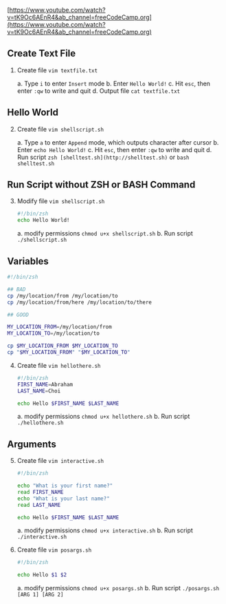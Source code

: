 [https://www.youtube.com/watch?v=tK9Oc6AEnR4&ab_channel=freeCodeCamp.org](https://www.youtube.com/watch?v=tK9Oc6AEnR4&ab_channel=freeCodeCamp.org)

## Create Text File

1. Create file `vim textfile.txt`

    a. Type `i` to enter `Insert` mode
    b. Enter `Hello World!`
    c. Hit `esc`, then enter `:qw` to write and quit
    d. Output file `cat textfile.txt`
    

## Hello World

2. Create file `vim shellscript.sh`

    a. Type `a` to enter `Append` mode, which outputs character after cursor
    b. Enter `echo Hello World!`
    c. Hit `esc`, then enter `:qw` to write and quit
    d. Run script `zsh [shelltest.sh](http://shelltest.sh)` or `bash shelltest.sh`

## Run Script without ZSH or BASH Command

3. Modify file `vim shellscript.sh`
    
    ```bash
    #!/bin/zsh
    echo Hello World!
    ```
    
    a. modify permissions `chmod u+x shellscript.sh`
    b. Run script `./shellscript.sh`

## Variables

```bash
#!/bin/zsh

## BAD
cp /my/location/from /my/location/to
cp /my/location/from/here /my/location/to/there

## GOOD

MY_LOCATION_FROM=/my/location/from
MY_LOCATION_TO=/my/location/to

cp $MY_LOCATION_FROM $MY_LOCATION_TO
cp "$MY_LOCATION_FROM" "$MY_LOCATION_TO"
```

4. Create file `vim hellothere.sh`
    
    ```bash
    #!/bin/zsh
    FIRST_NAME=Abraham
    LAST_NAME=Choi
    
    echo Hello $FIRST_NAME $LAST_NAME
    ```
    
    a. modify permissions `chmod u+x hellothere.sh`
    b. Run script `./hellothere.sh`
    

## Arguments

5. Create file `vim interactive.sh`
    
    ```bash
    #!/bin/zsh
    
    echo "What is your first name?"
    read FIRST_NAME
    echo "What is your last name?"
    read LAST_NAME
    
    echo Hello $FIRST_NAME $LAST_NAME
    ```
    
    a. modify permissions `chmod u+x interactive.sh`
    b. Run script `./interactive.sh`

6. Create file `vim posargs.sh`
    
    ```bash
    #!/bin/zsh
    
    echo Hello $1 $2
    ```
    
    a. modify permissions `chmod u+x posargs.sh`
    b. Run script `./posargs.sh [ARG 1] [ARG 2]`